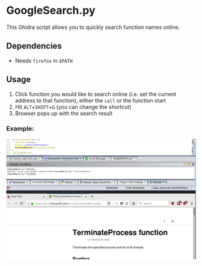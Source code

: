 # GoogleSearch.py

This Ghidra script allows you to quickly search function names online.

## Dependencies

- Needs `firefox` in `$PATH`

## Usage

1. Click function you would like to search online (i.e. set the current address to that function), either the `call` or the function start
2. Hit `ALT`+`SHIFT`+`G` (you can change the shortcut)
3. Browser pops up with the search result

### Example:

![Example of GoogleSearch.py](GoogleSearch.png)


